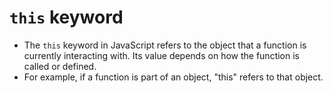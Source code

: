 # `this` keyword 

- The `this` keyword in JavaScript refers to the object that a function is currently interacting with. Its value depends on how the function is called or defined. 
- For example, if a function is part of an object, "this" refers to that object.